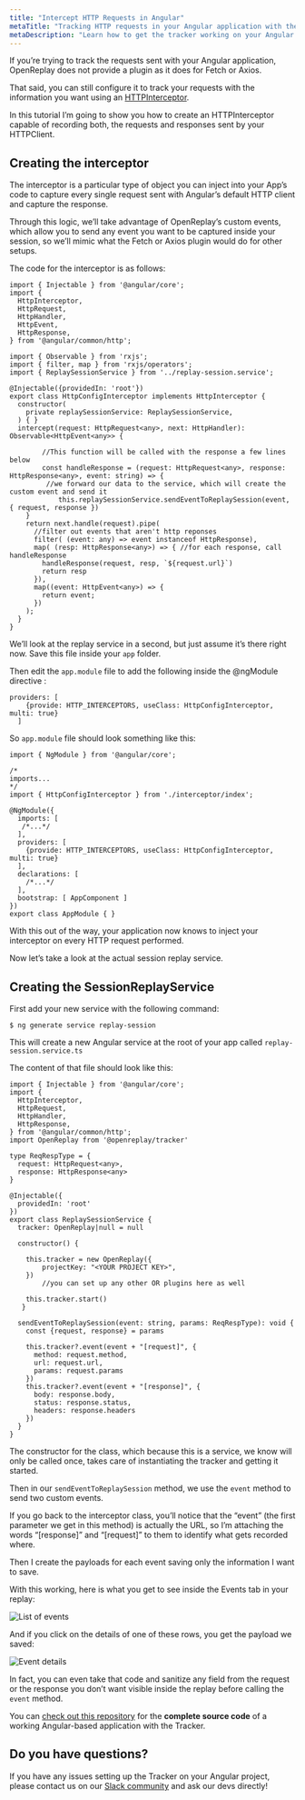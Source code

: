 ```yaml
---
title: "Intercept HTTP Requests in Angular"
metaTitle: "Tracking HTTP requests in your Angular application with the OpenReplay"
metaDescription: "Learn how to get the tracker working on your Angular application"
---
```

If you’re trying to track the requests sent with your Angular application, OpenReplay does not provide a plugin as it does for Fetch or Axios.

That said, you can still configure it to track your requests with the information you want using an [HTTPInterceptor](https://angular.io/api/common/http/HttpInterceptor).

In this tutorial I’m going to show you how to create an HTTPInterceptor capable of recording both, the requests and responses sent by your HTTPClient.

## Creating the interceptor

The interceptor is a particular type of object you can inject into your App’s code to capture every single request sent with Angular’s default HTTP client and capture the response.

Through this logic, we’ll take advantage of OpenReplay’s custom events, which allow you to send any event you want to be captured inside your session, so we’ll mimic what the Fetch or Axios plugin would do for other setups.

The code for the interceptor is as follows:

```tsx
import { Injectable } from '@angular/core';
import {
  HttpInterceptor,
  HttpRequest,
  HttpHandler,
  HttpEvent,
  HttpResponse,
} from '@angular/common/http';

import { Observable } from 'rxjs';
import { filter, map } from 'rxjs/operators';
import { ReplaySessionService } from '../replay-session.service';

@Injectable({providedIn: 'root'})
export class HttpConfigInterceptor implements HttpInterceptor {
  constructor(
    private replaySessionService: ReplaySessionService,
  ) { }
  intercept(request: HttpRequest<any>, next: HttpHandler): Observable<HttpEvent<any>> {
    
		//This function will be called with the response a few lines below
		const handleResponse = (request: HttpRequest<any>, response: HttpResponse<any>, event: string) => {
	     //we forward our data to the service, which will create the custom event and send it
			this.replaySessionService.sendEventToReplaySession(event, { request, response })
    }
    return next.handle(request).pipe(
      //filter out events that aren't http reponses
      filter( (event: any) => event instanceof HttpResponse),
      map( (resp: HttpResponse<any>) => { //for each response, call handleResponse
        handleResponse(request, resp, `${request.url}`)
        return resp
      }),
      map((event: HttpEvent<any>) => {
        return event;
      })
    );
  }
}
```

We’ll look at the replay service in a second, but just assume it’s there right now. Save this file inside your `app` folder.

Then edit the `app.module` file to add the following inside the @ngModule directive :

```tsx
providers: [
    {provide: HTTP_INTERCEPTORS, useClass: HttpConfigInterceptor, multi: true}
  ]
```

So `app.module` file should look something like this:

```tsx
import { NgModule } from '@angular/core';

/*
imports...
*/
import { HttpConfigInterceptor } from './interceptor/index';

@NgModule({
  imports: [
   /*...*/
  ],
  providers: [
    {provide: HTTP_INTERCEPTORS, useClass: HttpConfigInterceptor, multi: true}
  ],
  declarations: [
    /*...*/
  ],
  bootstrap: [ AppComponent ]
})
export class AppModule { }
```

With this out of the way, your application now knows to inject your interceptor on every HTTP request performed.

Now let’s take a look at the actual session replay service.

## Creating the SessionReplayService

First add your new service with the following command:

```tsx
$ ng generate service replay-session
```

This will create a new Angular service at the root of your app called `replay-session.service.ts`

The content of that file should look like this:

```tsx
import { Injectable } from '@angular/core';
import {
  HttpInterceptor,
  HttpRequest,
  HttpHandler,
  HttpResponse,
} from '@angular/common/http';
import OpenReplay from '@openreplay/tracker'

type ReqRespType = {
  request: HttpRequest<any>,
  response: HttpResponse<any>
}

@Injectable({
  providedIn: 'root'
})
export class ReplaySessionService {
  tracker: OpenReplay|null = null

  constructor() {

    this.tracker = new OpenReplay({
        projectKey: "<YOUR PROJECT KEY>",
    })
		//you can set up any other OR plugins here as well

    this.tracker.start()
   }

  sendEventToReplaySession(event: string, params: ReqRespType): void {
    const {request, response} = params

    this.tracker?.event(event + "[request]", {
      method: request.method,
      url: request.url,
      params: request.params
    })
    this.tracker?.event(event + "[response]", {
      body: response.body,
      status: response.status,
      headers: response.headers
    })
  }
}
```

The constructor for the class, which because this is a service, we know will only be called once, takes care of instantiating the tracker and getting it started.

Then in our `sendEventToReplaySession` method, we use the `event` method to send two custom events.

If you go back to the interceptor class, you’ll notice that the “event” (the first parameter we get in this method) is actually the URL, so I’m attaching the words “[response]” and “[request]” to them to identify what gets recorded where.

Then I create the payloads for each event saving only the information I want to save.

With this working, here is what you get to see inside the Events tab in your replay:

![List of events](images/list-of-events.png)

And if you click on the details of one of these rows, you get the payload we saved:

![Event details](images/event-details.png)

In fact, you can even take that code and sanitize any field from the request or the response you don’t want visible inside the replay before calling the `event` method.

You can [check out this repository](https://github.com/deleteman/openreplay-angular-example) for the **complete source code** of a working Angular-based application with the Tracker.

## Do you have questions?

If you have any issues setting up the Tracker on your Angular project, please contact us on our [Slack community](https://slack.openreplay.com/) and ask our devs directly!